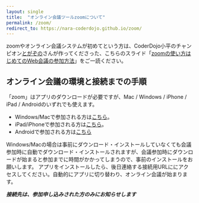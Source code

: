 ```yaml
---
layout: single
title:  "オンライン会議ツールzoomについて"
permalink: /zoom/
redirect_to: https://nara-coderdojo.github.io/zoom/
---
```

zoomやオンライン会議システムが初めてという方は、CoderDojo小平のチャンピオン[とがぞの](https://twitter.com/togazo/status/1233692594602799104?s=21)さんが作ってくださった、こちらのスライド「[zoomの使い方はじめてのWeb会議の参加方法](https://docs.google.com/presentation/d/e/2PACX-1vTuTnuBEH8X6Dyw6KrfuCkH2yeJA0_90_OkCddDAgCcChxMOfOOMReNixLVmIBkItkLKJXEG9b8hoCp/pub?start=false&loop=false&delayms=3000&fbclid=IwAR2HbeW5VNgraW__MWXIgu3h38S2HGvoGiemXBlXjmy5ba8-Vwz_spGLUkw&slide=id.p)」をご一読ください。

## オンライン会議の環境と接続までの手順
「zoom」はアプリのダウンロードが必要ですが、Mac / Windows / iPhone / iPad / Androidのいずれでも使えます。

- Windows/Macで参加される方は[こちら](https://zoom.us/download#client_4meeting)。
- iPad/iPhoneで参加される方は[こちら](https://apps.apple.com/jp/app/zoom-cloud-meetings/id546505307?l=ja)。
- Androidで参加される方は[こちら](https://play.google.com/store/apps/details?id=us.zoom.videomeetings)

Windows/Macの場合は事前にダウンロード・インストールしていなくても会議参加時に自動でダウンロード・インストールされますが、会議参加時にダウンロードが始まると参加までに時間がかかってしまうので、事前のインストールをお願いします。
アプリをインストールしたら、後日連絡する接続用URLににアクセスしてください。自動的にアプリに切り替わり、オンライン会議が始まります。

***接続先は、参加申し込みされた方のみにお知らせします***

